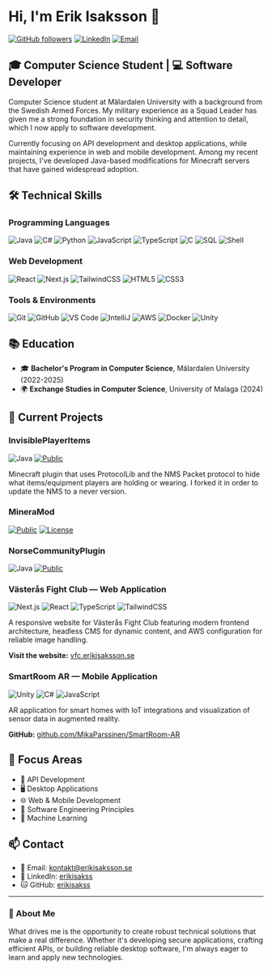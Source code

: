 # Hi, I'm Erik Isaksson 👋

[![GitHub followers](https://img.shields.io/github/followers/erikisakss?label=Follow&style=social)](https://github.com/erikisakss)
[![LinkedIn](https://img.shields.io/badge/LinkedIn-Erik_Isaksson-0077B5?style=flat&logo=linkedin)](https://linkedin.com/in/erikisakss)
[![Email](https://img.shields.io/badge/Email-kontakt@erikisaksson.se-D14836?style=flat&logo=gmail&logoColor=white)](mailto:kontakt@erikisaksson.se)

## 🎓 Computer Science Student | 💻 Software Developer

Computer Science student at Mälardalen University with a background from the Swedish Armed Forces. My military experience as a Squad Leader has given me a strong foundation in security thinking and attention to detail, which I now apply to software development.

Currently focusing on API development and desktop applications, while maintaining experience in web and mobile development. Among my recent projects, I've developed Java-based modifications for Minecraft servers that have gained widespread adoption.

## 🛠️ Technical Skills

### Programming Languages
![Java](https://img.shields.io/badge/Java-ED8B00?style=for-the-badge&logo=openjdk&logoColor=white)
![C#](https://img.shields.io/badge/C%23-239120?style=for-the-badge&logo=csharp&logoColor=white)
![Python](https://img.shields.io/badge/Python-3776AB?style=for-the-badge&logo=python&logoColor=white)
![JavaScript](https://img.shields.io/badge/JavaScript-F7DF1E?style=for-the-badge&logo=javascript&logoColor=black)
![TypeScript](https://img.shields.io/badge/TypeScript-007ACC?style=for-the-badge&logo=typescript&logoColor=white)
![C](https://img.shields.io/badge/C-00599C?style=for-the-badge&logo=c&logoColor=white)
![SQL](https://img.shields.io/badge/SQL-4479A1?style=for-the-badge&logo=mysql&logoColor=white)
![Shell](https://img.shields.io/badge/Shell-121011?style=for-the-badge&logo=gnu-bash&logoColor=white)

### Web Development
![React](https://img.shields.io/badge/React-20232A?style=for-the-badge&logo=react&logoColor=61DAFB)
![Next.js](https://img.shields.io/badge/Next.js-000000?style=for-the-badge&logo=nextdotjs&logoColor=white)
![TailwindCSS](https://img.shields.io/badge/TailwindCSS-38B2AC?style=for-the-badge&logo=tailwind-css&logoColor=white)
![HTML5](https://img.shields.io/badge/HTML5-E34F26?style=for-the-badge&logo=html5&logoColor=white)
![CSS3](https://img.shields.io/badge/CSS3-1572B6?style=for-the-badge&logo=css3&logoColor=white)

### Tools & Environments
![Git](https://img.shields.io/badge/Git-F05032?style=for-the-badge&logo=git&logoColor=white)
![GitHub](https://img.shields.io/badge/GitHub-181717?style=for-the-badge&logo=github&logoColor=white)
![VS Code](https://img.shields.io/badge/VS_Code-007ACC?style=for-the-badge&logo=visual-studio-code&logoColor=white)
![IntelliJ](https://img.shields.io/badge/IntelliJ-000000?style=for-the-badge&logo=intellij-idea&logoColor=white)
![AWS](https://img.shields.io/badge/AWS-232F3E?style=for-the-badge&logo=amazon-aws&logoColor=white)
![Docker](https://img.shields.io/badge/Docker-2496ED?style=for-the-badge&logo=docker&logoColor=white)
![Unity](https://img.shields.io/badge/Unity-100000?style=for-the-badge&logo=unity&logoColor=white)

## 📚 Education
- 🎓 **Bachelor's Program in Computer Science**, Mälardalen University (2022-2025)
- 🌍 **Exchange Studies in Computer Science**, University of Malaga (2024)

## 🚀 Current Projects

### InvisiblePlayerItems
![Java](https://img.shields.io/badge/Java-ED8B00?style=flat&logo=openjdk&logoColor=white)
[![Public](https://img.shields.io/badge/Public-4CAF50?style=flat)](https://github.com/erikisakss/InvisiblePlayerItems)

Minecraft plugin that uses ProtocolLib and the NMS Packet protocol to hide what items/equipment players are holding or wearing. I forked it in order to update the NMS to a never version.

### MineraMod
[![Public](https://img.shields.io/badge/Public-4CAF50?style=flat)](https://github.com/erikisakss/MineraMod)
[![License](https://img.shields.io/badge/License-GNU_GPL_v3-blue?style=flat)](https://www.gnu.org/licenses/gpl-3.0)

### NorseCommunityPlugin
![Java](https://img.shields.io/badge/Java-ED8B00?style=flat&logo=openjdk&logoColor=white)
[![Public](https://img.shields.io/badge/Public-4CAF50?style=flat)](https://github.com/erikisakss/NorseCommunityPlugin)

### Västerås Fight Club — Web Application
![Next.js](https://img.shields.io/badge/Next.js-000000?style=flat&logo=nextdotjs&logoColor=white)
![React](https://img.shields.io/badge/React-20232A?style=flat&logo=react&logoColor=61DAFB)
![TypeScript](https://img.shields.io/badge/TypeScript-007ACC?style=flat&logo=typescript&logoColor=white)
![TailwindCSS](https://img.shields.io/badge/TailwindCSS-38B2AC?style=flat&logo=tailwind-css&logoColor=white)

A responsive website for Västerås Fight Club featuring modern frontend architecture, headless CMS for dynamic content, and AWS configuration for reliable image handling.

**Visit the website:** [vfc.erikisaksson.se](https://vfc.erikisaksson.se)

### SmartRoom AR — Mobile Application
![Unity](https://img.shields.io/badge/Unity-100000?style=flat&logo=unity&logoColor=white)
![C#](https://img.shields.io/badge/C%23-239120?style=flat&logo=csharp&logoColor=white)
![JavaScript](https://img.shields.io/badge/JavaScript-F7DF1E?style=flat&logo=javascript&logoColor=black)

AR application for smart homes with IoT integrations and visualization of sensor data in augmented reality.

**GitHub:** [github.com/MikaParssinen/SmartRoom-AR](https://github.com/MikaParssinen/SmartRoom-AR)

## 🌟 Focus Areas

- 🔌 API Development
- 🖥️ Desktop Applications
- 🌐 Web & Mobile Development
- 🔧 Software Engineering Principles
- 🧠 Machine Learning

## 📫 Contact

- 📧 Email: [kontakt@erikisaksson.se](mailto:kontakt@erikisaksson.se)
- 💼 LinkedIn: [erikisakss](https://linkedin.com/in/erikisakss)
- 🐱 GitHub: [erikisakss](https://github.com/erikisakss)

---

### 💬 About Me
What drives me is the opportunity to create robust technical solutions that make a real difference. Whether it's developing secure applications, crafting efficient APIs, or building reliable desktop software, I'm always eager to learn and apply new technologies.
